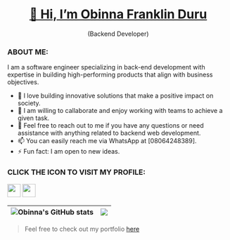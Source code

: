 <h1 align="center"><a href="https://obinna-in.vercel.app/">👋 Hi, I’m Obinna Franklin Duru</a></h1>
<p align="center">(Backend Developer)</p>

### ABOUT ME:

I am a software engineer specializing in back-end development with expertise in building high-performing products that align with business objectives.

- 🌱 I love building innovative solutions that make a positive impact on society.
- 👯 I am willing to callaborate and enjoy working with teams to achieve a given task.
- 💬 Feel free to reach out to me if you have any questions or need assistance with anything related to backend web development.
- 📫 You can easily reach me via WhatsApp at [08064248389].
- ⚡ Fun fact: I am open to new ideas.

### CLICK THE ICON TO VISIT MY PROFILE:

<span>
  <a href="https://twitter.com/FranklinDuru7" target="_blank"><img width="30px" src="https://static.vecteezy.com/system/resources/previews/008/385/855/large_2x/twitter-social-media-icon-symbol-design-illustration-free-vector.jpg"></a>
  <a href="https://www.linkedin.com/in/obinna-duru-11297b225/" target="_blank"><img width="30px" src="https://static.vecteezy.com/system/resources/previews/008/385/837/non_2x/linkedin-social-media-icon-symbol-logo-design-illustration-free-vector.jpg"></a>
</span>

| ![Obinna's GitHub stats](https://github-readme-stats.vercel.app/api?username=obinnafranklinduru&show_icons=true&theme=transparent) | <a href="https://github.com/anuraghazra/github-readme-stats"><img align="center" src="https://github-readme-stats.vercel.app/api/top-langs/?username=obinnafranklinduru&layout=compact&theme=buefy&hide_border=true" /></a> |
| ---------------------------------------------------------------------------------------------------------------------------------- | --------------------------------------------------------------------------------------------------------------------------------------------------------------------------------------------------------------------------- |

> Feel free to check out my portfolio <a href="https://obinna-in.vercel.app/" target="_blank">here</a>
